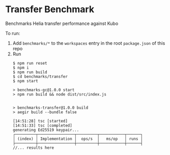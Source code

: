 # Transfer Benchmark

Benchmarks Helia transfer performance against Kubo

To run:

1. Add `benchmarks/*` to the `workspaces` entry in the root `package.json` of this repo
2. Run
    ```console
    $ npm run reset
    $ npm i
    $ npm run build
    $ cd benchmarks/transfer
    $ npm start

    > benchmarks-gc@1.0.0 start
    > npm run build && node dist/src/index.js


    > benchmarks-transfer@1.0.0 build
    > aegir build --bundle false

    [14:51:28] tsc [started]
    [14:51:33] tsc [completed]
    generating Ed25519 keypair...
    ┌─────────┬────────────────┬─────────┬───────────┬──────┐
    │ (index) │ Implementation │  ops/s  │   ms/op   │ runs │
    ├─────────┼────────────────┼─────────┼───────────┼──────┤
    //... results here
    ```
